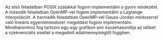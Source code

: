 Az első feladatban POSIX szálakkal fogom implementálni a gyors rendezést.
A második feladatban OpenMP-vel fogom implementálni a Lagrange interpolációt.
A harmadik feladatban OpenMP-vel Gauss-Jordan módszerrel való lineáris egyenletrendszer megoldást fogom implementálni.
Mindháromhoz fog tartozni egy-egy grafikon ami összehasonlítja az időket a szekvenciális esettel a megadott adatmennyiségtől függően.
